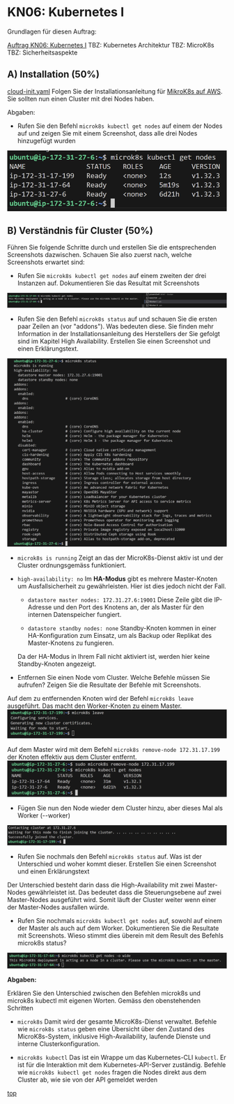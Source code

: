 # KN06: Kubernetes I

Grundlagen für diesen Auftrag:

[Auftrag KN06: Kubernetes I](https://gitlab.com/ch-tbz-it/Stud/m347/-/blob/main/Leistungsbeurteilung/KN06/KN06.md?ref_type=heads)
TBZ: Kubernetes Architektur
TBZ: MicroK8s
TBZ: Sicherheitsaspekte


## A) Installation (50%)
[cloud-init.yaml](./microk8s.yaml)
Folgen Sie der Installationsanleitung für [MikroK8s auf AWS](https://gitlab.com/ch-tbz-it/Stud/m347/-/tree/main/Kubernetes/microk8s). Sie sollten nun einen Cluster mit drei Nodes haben.

Abgaben:

- Rufen Sie den Befehl `microk8s kubectl get nodes` auf einem der Nodes auf und zeigen Sie mit einem Screenshot, dass alle drei Nodes hinzugefügt wurden

![Kubernetes Nodes Connected](../image/KN06_A.png)

## B) Verständnis für Cluster (50%)
Führen Sie folgende Schritte durch und erstellen Sie die entsprechenden Screenshots dazwischen. Schauen Sie also zuerst nach, welche Screenshots erwartet sind:

- Rufen Sie `microk8s kubectl get nodes` auf einem zweiten der drei Instanzen auf. Dokumentieren Sie das Resultat mit Screenshots

![get nodes from Worker](../image/KN06_B1.png)
- Rufen Sie den Befehl `microk8s status` auf und schauen Sie die ersten paar Zeilen an (vor "addons"). Was bedeuten diese. Sie finden mehr Information in der Installationsanleitung des Herstellers der Sie gefolgt sind im Kapitel High Availability. Erstellen Sie einen Screenshot und einen Erklärungstext.

![microk8s status](../image/KN06_B2.png)

- `microk8s is running`
Zeigt an das der MicroK8s-Dienst aktiv ist und der Cluster ordnungsgemäss funktioniert.
- `high-availability: no`
    Im **HA-Modus** gibt es mehrere Master-Knoten um Ausfallsicherheit zu gewährleisten. Hier ist dies jedoch nicht der Fall.
    - `datastore master nodes: 172.31.27.6:19001`
    Diese Zeile gibt die IP-Adresse und den Port des Knotens an, der als Master für den internen Datenspeicher fungiert.

    - `datastore standby nodes: none`
    Standby-Knoten kommen in einer HA-Konfiguration zum Einsatz, um als Backup oder Replikat des Master-Knotens zu fungieren.

    Da der HA-Modus in Ihrem Fall nicht aktiviert ist, werden hier keine Standby-Knoten angezeigt.
    
- Entfernen Sie einen Node vom Cluster. Welche Befehle müssen Sie aufrufen? Zeigen Sie die Resultate der Befehle mit Screenshots.

Auf dem zu entfernenden Knoten wird der Befehl `microk8s leave` ausgeführt. Das macht den Worker-Knoten zu einem Master.
![microk8s leave](../image/KN06_B3.png)

Auf dem Master wird mit dem Befehl `microk8s remove-node 172.31.17.199` der Knoten effektiv aus dem Cluster entfernt. 
![microk8s remove-node](../image/KN06_B4.png)

- Fügen Sie nun den Node wieder dem Cluster hinzu, aber dieses Mal als Worker (--worker)

![microk8s remove-node](../image/KN06_B5.png)


- Rufen Sie nochmals den Befehl `microk8s status` auf. Was ist der Unterschied und woher kommt dieser. Erstellen Sie einen Screenshot und einen Erklärungstext

Der Unterschied besteht darin dass die High-Availability mit zwei Master-Nodes gewährleistet ist. Das bedeutet dass die Steuerungsebene auf zwei Master-Nodes ausgeführt wird. Somit läuft der Cluster weiter wenn einer der Master-Nodes ausfallen würde.

- Rufen Sie nochmals `microk8s kubectl get nodes` auf, sowohl auf einem der Master als auch auf dem Worker. Dokumentieren Sie die Resultate mit Screenshots. Wieso stimmt dies überein  mit dem Result des Befehls microk8s status?

![Worker Output](../image/KN06_B6.png)

**Abgaben:**

Erklären Sie den Unterschied zwischen den Befehlen microk8s und microk8s kubectl mit eigenen Worten.
Gemäss den obenstehenden Schritten

- `microk8s`
Damit wird der gesamte MicroK8s-Dienst verwaltet. Befehle wie `microk8s status` geben eine Übersicht über den Zustand des MicroK8s-System, inklusive High-Availability, laufende Dienste und interne Clusterkonfiguration.


- `microk8s kubectl`
Das ist ein Wrappe um das Kubernetes-CLI `kubectl`. Er ist für die Interaktion mit dem Kubernetes-API-Server zuständig. Befehle wie `microk8s kubectl get nodes` fragen die Nodes direkt aus dem Cluster ab, wie sie von der API gemeldet werden

[top](#kubernetes-i)